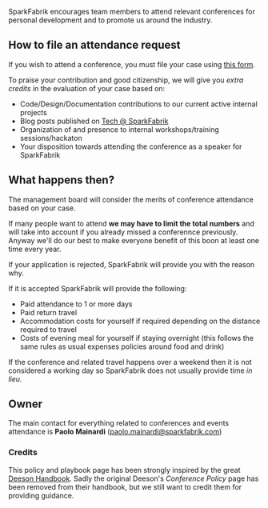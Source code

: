 SparkFabrik encourages team members to attend relevant conferences for personal development and to promote us around the industry.

## How to file an attendance request

If you wish to attend a conference, you must file your case using [this form](https://docs.google.com/a/sparkfabrik.com/forms/d/e/1FAIpQLSeuDeQWDNWY6NEuznUBGfx6EtZTUCwwjpzH3qip-dfZvDXxSw/viewform).

To praise your contribution and good citizenship, we will give you *extra credits* in the evaluation of your case based on:

* Code/Design/Documentation contributions to our current active internal projects
* Blog posts published on [Tech @ SparkFabrik](http://tech.sparkfabrik.com)
* Organization of and presence to internal workshops/training sessions/hackaton
* Your disposition towards attending the conference as a speaker for SparkFabrik

## What happens then?

The management board will consider the merits of conference attendance based on your case.

If many people want to attend **we may have to limit the total numbers** and will take into account if you already missed a conferennce previously. Anyway we'll do our best to make everyone benefit of this boon at least one time every year.

If your application is rejected, SparkFabrik will provide you with the reason why.

If it is accepted SparkFabrik will provide the following:

* Paid attendance to 1 or more days
* Paid return travel
* Accommodation costs for yourself if required depending on the distance required to travel
* Costs of evening meal for yourself if staying overnight (this follows the same rules as usual expenses policies around food and drink)

If the conference and related travel happens over a weekend then it is not considered a working day so SparkFabrik does not usually provide time _in lieu_.

## Owner

The main contact for everything related to conferences and events attendance is **Paolo Mainardi** (paolo.mainardi@sparkfabrik.com)

### Credits

This policy and playbook page has been strongly inspired by the great [Deeson Handbook](http://handbook.deeson.co.uk/). Sadly the original Deeson's _Conference Policy_ page has been removed from their handbook, but we still want to credit them for providing guidance.
